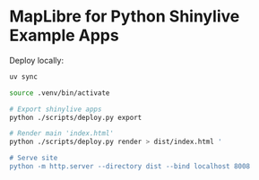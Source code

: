 # MapLibre for Python Shinylive Example Apps

Deploy locally:

```bash
uv sync

source .venv/bin/activate

# Export shinylive apps
python ./scripts/deploy.py export 

# Render main 'index.html'
python ./scripts/deploy.py render > dist/index.html '

# Serve site
python -m http.server --directory dist --bind localhost 8008
```
